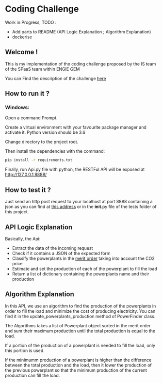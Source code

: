 # Coding Challenge

Work in Progress, TODO :
- Add parts to README (API Logic Explanation ; Algorithm Explanation)
- dockerise



## Welcome !

This is my implementation of the coding challenge proposed by the IS team of the SPaaS team within ENGIE GEM

You can Find the description of the challenge [here](https://github.com/gem-spaas/powerplant-coding-challenge)

## How to run it ?

### Windows: 

Open a command Prompt.

Create a virtual environment with your favourite package manager and activate it. Python version should be 3.6 

Change directory to the project root. 

Then install the dependencies with the command: 
```bash
pip install -r requirements.txt
```
Finally, run Api.py file with python, the RESTFul API will be exposed at http://127.0.0.1:8888/

## How to test it ?

Just send an http post request to your localhost at port 8888 containing a json as you can find 
at  [this address](https://github.com/gem-spaas/powerplant-coding-challenge/tree/master/example_payloads/) 
or in the __init__.py file of the tests folder of this project.

## API Logic Explanation

Basically, the Api: 
- Extract the data of the incoming request
- Check if it contains a JSON of the expected form
- Classify the powerplants in the [merit order](https://en.wikipedia.org/wiki/Merit_order) taking into account the CO2 price
- Estimate and set the production of each of the powerplant to fill the load
- Return a list of dictionary containing the powerplants name and their production

## Algorithm Explanation

In this API, we use an algorithm to find the production of the powerplants in order to fill the load and minimize the cost
of producing electricity. You can find it in the update_powerplants_production method of PowerFinder class.

The Algorithms takes a list of Powerplant object sorted in the merit order and sum their maximum production until the 
total production is equal to the load.

If a portion of the production of a powerplant is needed to fill the load, only this portion is used. 

If the minimumm production of a powerplant is higher than the difference between the total production and the load, then
it lower the production of the previous powerplant so that the minimum production of the current production can fill the 
load. 
